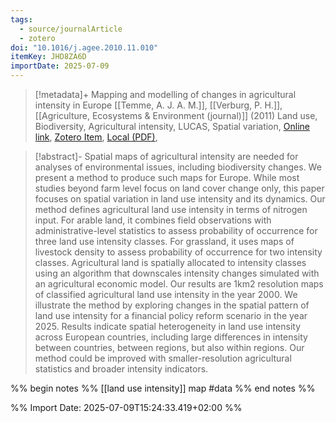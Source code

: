 ```yaml
---
tags:
  - source/journalArticle
  - zotero
doi: "10.1016/j.agee.2010.11.010"
itemKey: JHD8ZA6D
importDate: 2025-07-09
---
```

>[!metadata]+
> Mapping and modelling of changes in agricultural intensity in Europe
> [[Temme, A. J. A. M.]], [[Verburg, P. H.]], 
> [[Agriculture, Ecosystems & Environment (journal)]] (2011)
> Land use, Biodiversity, Agricultural intensity, LUCAS, Spatial variation, 
> [Online link](https://www.sciencedirect.com/science/article/pii/S0167880910003014), [Zotero Item](zotero://select/library/items/JHD8ZA6D), [Local (PDF)](file://C:/Users/aburg/Documents/references/zotero/storage/SVGXQXW3/Temme2011_Mappingmodelling.pdf), 

>[!abstract]-
>Spatial maps of agricultural intensity are needed for analyses of environmental issues, including biodiversity changes. We present a method to produce such maps for Europe. While most studies beyond farm level focus on land cover change only, this paper focuses on spatial variation in land use intensity and its dynamics. Our method defines agricultural land use intensity in terms of nitrogen input. For arable land, it combines field observations with administrative-level statistics to assess probability of occurrence for three land use intensity classes. For grassland, it uses maps of livestock density to assess probability of occurrence for two intensity classes. Agricultural land is spatially allocated to intensity classes using an algorithm that downscales intensity changes simulated with an agricultural economic model. Our results are 1km2 resolution maps of classified agricultural land use intensity in the year 2000. We illustrate the method by exploring changes in the spatial pattern of land use intensity for a financial policy reform scenario in the year 2025. Results indicate spatial heterogeneity in land use intensity across European countries, including large differences in intensity between countries, between regions, but also within regions. Our method could be improved with smaller-resolution agricultural statistics and broader intensity indicators.

%% begin notes %%
[[land use intensity]] map #data 
%% end notes %%

%% Import Date: 2025-07-09T15:24:33.419+02:00 %%
